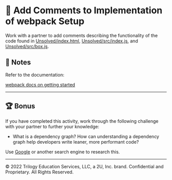 # 📐 Add Comments to Implementation of webpack Setup

Work with a partner to add comments describing the functionality of the code found in [Unsolved/index.html](./Unsolved/index.html), [Unsolved/src/index.js](./Unsolved/src/js/index.js), and [Unsolved/src/box.js](./Unsolved/src/js/box.js).

## 📝 Notes

Refer to the documentation:

[webpack docs on getting started](https://webpack.js.org/guides/getting-started/)

---

## 🏆 Bonus

If you have completed this activity, work through the following challenge with your partner to further your knowledge:

* What is a dependency graph? How can understanding a dependency graph help developers write leaner, more performant code?

Use [Google](https://www.google.com) or another search engine to research this.

---
© 2022 Trilogy Education Services, LLC, a 2U, Inc. brand. Confidential and Proprietary. All Rights Reserved.
